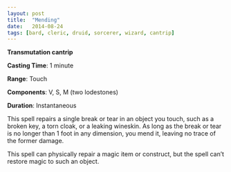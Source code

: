 ```yaml
---
layout: post
title:  "Mending"
date:   2014-08-24
tags: [bard, cleric, druid, sorcerer, wizard, cantrip]
---
```


**Transmutation cantrip**

**Casting Time**: 1 minute

**Range**: Touch

**Components**: V, S, M (two lodestones)

**Duration**: Instantaneous

This spell repairs a single break or tear in an object you touch, such as a broken key, a torn cloak, or a leaking wineskin. As long as the break or tear is no longer than 1 foot in any dimension, you mend it, leaving no trace of the former damage.

This spell can physically repair a magic item or construct, but the spell can’t restore magic to such an object.
